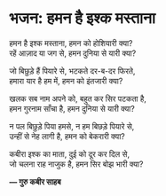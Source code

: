 # भजन: हमन है इश्क मस्ताना

हमन है इश्क मस्ताना, हमन को होशियारी क्या?\
रहें आज़ाद या जग से, हमन दुनिया से यारी क्या?

जो बिछुड़े हैं पियारे से, भटकते दर-ब-दर फिरते,\
हमारा यार है हम में, हमन को इंतजारी क्या?

खलक सब नाम अपने को, बहुत कर सिर पटकता है,\
हमन गुरनाम साँचा है, हमन दुनिया से यारी क्या?

न पल बिछुड़े पिया हमसे, न हम बिछड़े पियारे से,\
उन्हीं से नेह लागी है, हमन को बेकरारी क्या?

कबीरा इश्क का माता, दुई को दूर कर दिल से,\
जो चलना राह नाजुक है, हमन सिर बोझ भारी क्या?

**— गुरु कबीर साहब**
